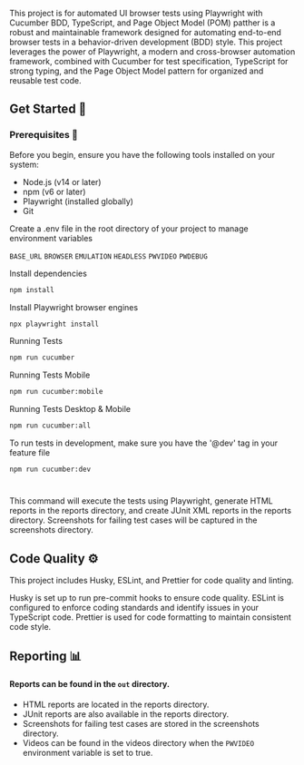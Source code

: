 

  This project is for automated UI browser tests using Playwright with Cucumber BDD, TypeScript, and Page Object Model (POM) patther is a robust and maintainable framework designed for automating end-to-end browser tests in a behavior-driven development (BDD) style. This project leverages the power of Playwright, a modern and cross-browser automation framework, combined with Cucumber for test specification, TypeScript for strong typing, and the Page Object Model pattern for organized and reusable test code.
  
  ## Get Started 🚀  

  ### Prerequisites 🚩
  Before you begin, ensure you have the following tools installed on your system:
  - Node.js (v14 or later)
  - npm (v6 or later)
  - Playwright (installed globally)
  - Git
  
  


Create a .env file in the root directory of your project to manage environment variables
  
  `BASE_URL`
  `BROWSER`
  `EMULATION`
  `HEADLESS`
  `PWVIDEO`
  `PWDEBUG`


Install dependencies  

~~~bash  
npm install
~~~

Install Playwright browser engines

~~~bash  
npx playwright install
~~~

Running Tests  

~~~bash  
npm run cucumber
~~~  

Running Tests Mobile

~~~bash  
npm run cucumber:mobile
~~~  

Running Tests Desktop & Mobile

~~~bash  
npm run cucumber:all
~~~  

To run tests in development, make sure you have the '@dev' tag in your feature file

~~~bash  
npm run cucumber:dev
~~~  

#

This command will execute the tests using Playwright, generate HTML reports in the reports directory, and create JUnit XML reports in the reports directory. Screenshots for failing test cases will be captured in the screenshots directory.

## Code Quality ⚙️

This project includes Husky, ESLint, and Prettier for code quality and linting.

Husky is set up to run pre-commit hooks to ensure code quality.
ESLint is configured to enforce coding standards and identify issues in your TypeScript code.
Prettier is used for code formatting to maintain consistent code style.


## Reporting 📊

#### Reports can be found in the `out` directory.
- HTML reports are located in the reports directory.
- JUnit reports are also available in the reports directory.
- Screenshots for failing test cases are stored in the screenshots directory.
- Videos can be found in the videos directory when the `PWVIDEO` environment variable is set to true.